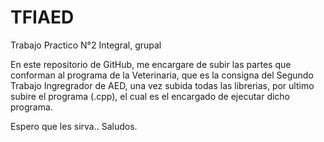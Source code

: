 # TFIAED
Trabajo Practico N°2 Integral, grupal

En este repositorio de GitHub, me encargare de subir las partes que conforman al programa de la Veterinaria, que es la consigna del Segundo Trabajo Ingregrador de AED, una vez subida todas las librerias, por ultimo subire el programa (.cpp), el cual es el encargado de ejecutar dicho programa.

Espero que les sirva.. Saludos.
